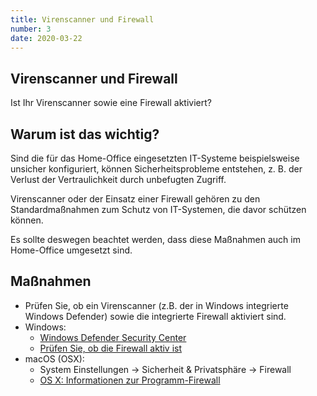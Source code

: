```yaml
---
title: Virenscanner und Firewall
number: 3
date: 2020-03-22
---
```


## Virenscanner und Firewall

Ist Ihr Virenscanner sowie eine Firewall aktiviert?

## Warum ist das wichtig?

Sind die für das Home-Of­fice eingesetzten IT-Systeme beispielsweise unsicher konfiguriert, können Sicherheitsprobleme entstehen, z. B. der Verlust der Vertraulichkeit durch unbefugten Zugriff.

Virenscanner oder der Einsatz einer Firewall gehören zu den Standardmaßnahmen zum Schutz von IT-Systemen, die davor schützen können. 

Es sollte deswegen beachtet werden, dass diese Maßnahmen auch im Home-Of­fice umgesetzt sind.

## Maßnahmen

* Prüfen Sie, ob ein Virenscanner (z.B. der in Windows integrierte Windows Defender) sowie die integrierte Firewall aktiviert sind. 
* Windows: 
  * <a target="_blank" href="https://support.microsoft.com/de-de/help/4026780/windows-10-scan-an-item-with-windows-security">Windows Defender Security Center</a>
  * <a target="_blank" href="https://www.computerwissen.de/windows/windows-probleme-loesen/artikel/pruefen-sie-ob-die-firewall-aktiv-ist.html">Prüfen Sie, ob die Firewall aktiv ist</a>
* macOS (OSX): 
  * System Einstellungen -> Sicherheit & Privatsphäre -> Firewall
  * <a target="_blank" href="https://support.apple.com/de-de/HT201642 https://support.google.com/android/answer/7680439?hl=de">OS X: Informationen zur Programm-Firewall</a>
